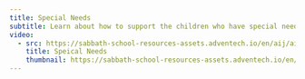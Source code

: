 ```yaml
---
title: Special Needs
subtitle: Learn about how to support the children who have special needs (physical, emotional, mental) in your Sabbath School class.
video:
  - src: https://sabbath-school-resources-assets.adventech.io/en/aij/aij-training-videos/assets/en-aij-speical-needs.mp4
    title: Speical Needs
    thumbnail: https://sabbath-school-resources-assets.adventech.io/en/aij/aij-training-videos/assets/en-aij-speical-needs.webp
---
```

